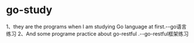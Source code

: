 # go-study
1、they are the programs when I am studying Go language at first.--go语言练习
2、And some programe practice about go-restful .--go-restful框架练习
